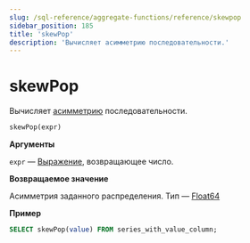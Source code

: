 ```yaml
---
slug: /sql-reference/aggregate-functions/reference/skewpop
sidebar_position: 185
title: 'skewPop'
description: 'Вычисляет асимметрию последовательности.'
---
```



# skewPop

Вычисляет [асимметрию](https://en.wikipedia.org/wiki/Skewness) последовательности.

``` sql
skewPop(expr)
```

**Аргументы**

`expr` — [Выражение](/sql-reference/syntax#expressions), возвращающее число.

**Возвращаемое значение**

Асимметрия заданного распределения. Тип — [Float64](../../../sql-reference/data-types/float.md)

**Пример**

``` sql
SELECT skewPop(value) FROM series_with_value_column;
```
